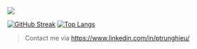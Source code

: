 ![](https://komarev.com/ghpvc/?username=pt-hieu)

[![GitHub Streak](https://github-readme-streak-stats.herokuapp.com/?user=pt-hieu&theme=dracula)](https://git.io/streak-stats)
[![Top Langs](https://github-readme-stats.vercel.app/api/top-langs/?username=pt-hieu)](https://github.com/anuraghazra/github-readme-stats)

> Contact me via https://www.linkedin.com/in/ptrunghieu/
